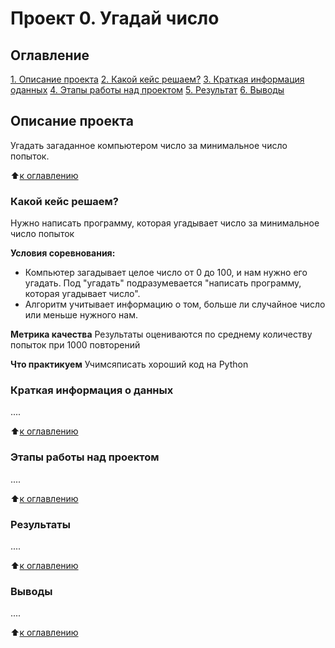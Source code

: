 # Проект 0. Угадай число

## Оглавление
[1. Описание проекта]()
[2. Какой кейс решаем?]()
[3. Краткая информация оданных]()
[4. Этапы работы над проектом]()
[5. Результат]()
[6. Выводы]()

## Описание проекта
Угадать загаданное компьютером число за минимальное число попыток.

:arrow_up:[к оглавлению]()


### Какой кейс решаем?
Нужно написать программу, которая угадывает число за минимальное число попыток

**Условия соревнования:**
- Компьютер загадывает целое число от 0 до 100, и нам нужно его угадать. Под "угадать" подразумевается "написать программу, которая угадывает число".
- Алгоритм учитывает информацию о том, больше ли случайное число или меньше нужного нам.

**Метрика качества**
Результаты оцениваются по среднему количеству попыток при 1000 повторений

**Что практикуем**
Учимсяписать хороший код на Python


### Краткая информация о данных
....

:arrow_up:[к оглавлению]()


### Этапы работы над проектом
....

:arrow_up:[к оглавлению]()


### Результаты
....

:arrow_up:[к оглавлению]()


### Выводы
....

:arrow_up:[к оглавлению]()
